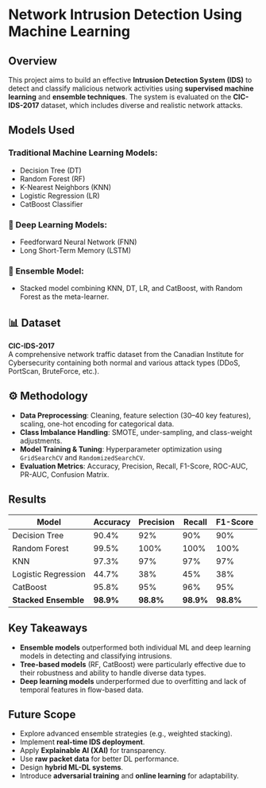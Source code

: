 # Network Intrusion Detection Using Machine Learning

## Overview
This project aims to build an effective **Intrusion Detection System (IDS)** to detect and classify malicious network activities using **supervised machine learning** and **ensemble techniques**. The system is evaluated on the **CIC-IDS-2017** dataset, which includes diverse and realistic network attacks.

## Models Used
### Traditional Machine Learning Models:
- Decision Tree (DT)
- Random Forest (RF)
- K-Nearest Neighbors (KNN)
- Logistic Regression (LR)
- CatBoost Classifier

### 🤖 Deep Learning Models:
- Feedforward Neural Network (FNN)
- Long Short-Term Memory (LSTM)

### 🧩 Ensemble Model:
- Stacked model combining KNN, DT, LR, and CatBoost, with Random Forest as the meta-learner.

## 📊 Dataset
**CIC-IDS-2017**  
A comprehensive network traffic dataset from the Canadian Institute for Cybersecurity containing both normal and various attack types (DDoS, PortScan, BruteForce, etc.).

## ⚙️ Methodology
- **Data Preprocessing**: Cleaning, feature selection (30–40 key features), scaling, one-hot encoding for categorical data.
- **Class Imbalance Handling**: SMOTE, under-sampling, and class-weight adjustments.
- **Model Training & Tuning**: Hyperparameter optimization using `GridSearchCV` and `RandomizedSearchCV`.
- **Evaluation Metrics**: Accuracy, Precision, Recall, F1-Score, ROC-AUC, PR-AUC, Confusion Matrix.

## Results
| Model              | Accuracy | Precision | Recall | F1-Score |
|-------------------|----------|-----------|--------|----------|
| Decision Tree      | 90.4%    | 92%       | 90%    | 90%      |
| Random Forest      | 99.5%    | 100%      | 100%   | 100%     |
| KNN                | 97.3%    | 97%       | 97%    | 97%      |
| Logistic Regression| 44.7%    | 38%       | 45%    | 38%      |
| CatBoost           | 95.8%    | 95%       | 96%    | 95%      |
| **Stacked Ensemble** | **98.9%** | **98.8%**   | **98.9%** | **98.8%** |

## Key Takeaways
- **Ensemble models** outperformed both individual ML and deep learning models in detecting and classifying intrusions.
- **Tree-based models** (RF, CatBoost) were particularly effective due to their robustness and ability to handle diverse data types.
- **Deep learning models** underperformed due to overfitting and lack of temporal features in flow-based data.

## Future Scope
- Explore advanced ensemble strategies (e.g., weighted stacking).
- Implement **real-time IDS deployment**.
- Apply **Explainable AI (XAI)** for transparency.
- Use **raw packet data** for better DL performance.
- Design **hybrid ML-DL systems**.
- Introduce **adversarial training** and **online learning** for adaptability.






